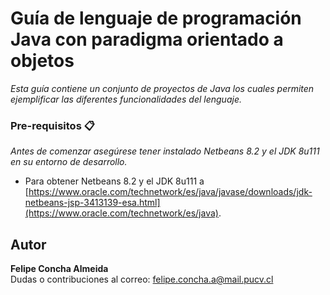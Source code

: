 # Guía de lenguaje de programación Java con paradigma orientado a objetos

_Esta guía contiene un conjunto de proyectos de Java los cuales permiten ejemplificar las diferentes funcionalidades del lenguaje._

### Pre-requisitos 📋

_Antes de comenzar asegúrese tener instalado Netbeans 8.2 y el JDK 8u111 en su entorno de desarrollo._

* Para obtener Netbeans 8.2 y el JDK 8u111 a [https://www.oracle.com/technetwork/es/java/javase/downloads/jdk-netbeans-jsp-3413139-esa.html](https://www.oracle.com/technetwork/es/java).

## Autor

**Felipe Concha Almeida** <br >Dudas o contribuciones al correo: [felipe.concha.a@mail.pucv.cl](mailto:felipe.concha.a@mail.pucv.cl)